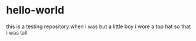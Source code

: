 # hello-world
this is a testing repository 
when i was but a little boy i wore a top hat so that i was tall
